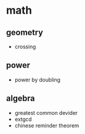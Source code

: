 # math
## geometry
  - crossing

## power
  - power by doubling

## algebra
  - greatest common devider
  - extgcd
  - chinese reminder theorem
